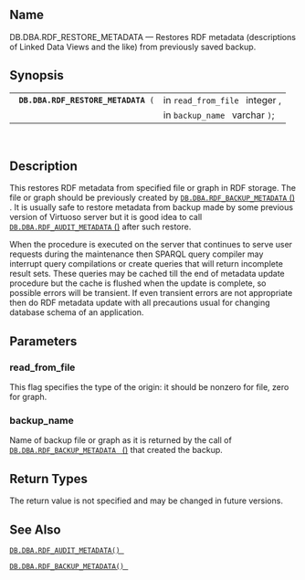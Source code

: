 <div id="fn_rdf_restore_metadata" class="refentry">

<div class="titlepage">

</div>

<div class="refnamediv">

## Name

DB.DBA.RDF_RESTORE_METADATA — Restores RDF metadata (descriptions of
Linked Data Views and the like) from previously saved backup.

</div>

<div class="refsynopsisdiv">

## Synopsis

<div id="fsyn_rdf_restore_metadata" class="funcsynopsis">

|                                          |                                |
|------------------------------------------|--------------------------------|
| ` `**`DB.DBA.RDF_RESTORE_METADATA`**` (` | in `read_from_file ` integer , |
|                                          | in `backup_name ` varchar `)`; |

<div class="funcprototype-spacer">

 

</div>

</div>

</div>

<div id="desc_rdf_restore_metadata" class="refsect1">

## Description

This restores RDF metadata from specified file or graph in RDF storage.
The file or graph should be previously created by
<a href="fn_rdf_backup_metadata.html" class="link"
title="DB.DBA.RDF_BACKUP_METADATA"><code
class="function">DB.DBA.RDF_BACKUP_METADATA</code> ()</a> . It is
usually safe to restore metadata from backup made by some previous
version of Virtuoso server but it is good idea to call
<a href="fn_rdf_audit_metadata.html" class="link"
title="DB.DBA.RDF_AUDIT_METADATA"><code
class="function">DB.DBA.RDF_AUDIT_METADATA</code> ()</a> after such
restore.

When the procedure is executed on the server that continues to serve
user requests during the maintenance then SPARQL query compiler may
interrupt query compilations or create queries that will return
incomplete result sets. These queries may be cached till the end of
metadata update procedure but the cache is flushed when the update is
complete, so possible errors will be transient. If even transient errors
are not appropriate then do RDF metadata update with all precautions
usual for changing database schema of an application.

</div>

<div id="params_rdf_restore_metadata" class="refsect1">

## Parameters

<div id="id100642" class="refsect2">

### read_from_file

This flag specifies the type of the origin: it should be nonzero for
file, zero for graph.

</div>

<div id="id100645" class="refsect2">

### backup_name

Name of backup file or graph as it is returned by the call of
<a href="fn_rdf_backup_metadata.html" class="link"
title="DB.DBA.RDF_BACKUP_METADATA"><code
class="function">DB.DBA.RDF_BACKUP_METADATA </code> ()</a> that created
the backup.

</div>

</div>

<div id="ret_rdf_restore_metadata" class="refsect1">

## Return Types

The return value is not specified and may be changed in future versions.

</div>

<div id="seealso_rdf_restore_metadata" class="refsect1">

## See Also

<a href="fn_rdf_audit_metadata.html" class="link"
title="DB.DBA.RDF_AUDIT_METADATA"><code
class="function">DB.DBA.RDF_AUDIT_METADATA() </code></a>

<a href="fn_rdf_backup_metadata.html" class="link"
title="DB.DBA.RDF_BACKUP_METADATA"><code
class="function">DB.DBA.RDF_BACKUP_METADATA() </code></a>

</div>

</div>
